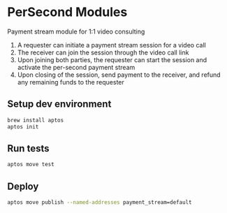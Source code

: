 # PerSecond Modules
Payment stream module for 1:1 video consulting
1. A requester can initiate a payment stream session for a video call
2. The receiver can join the session through the video call link
3. Upon joining both parties, the requester can start the session and activate the per-second payment stream
4. Upon closing of the session, send payment to the receiver, and refund any remaining funds to the requester

## Setup dev environment
```sh
brew install aptos
aptos init
```

## Run tests
```sh
aptos move test
```

## Deploy
```sh
aptos move publish --named-addresses payment_stream=default
```
